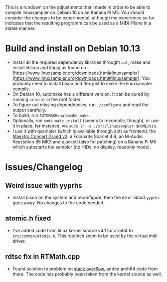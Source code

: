 This is a rundown on the adjustments that I made in order to be able to compile linuxsampler on Debian 10 on an Banana Pi M5. You should consider the changes to be experimental, although my experience so far indicates that the resulting programm can be used as a MIDI-Piano in a stable manner.


# Build and install on Debian 10.13

* Install all the required dependency libraries throught `apt`, make and install liblscp and libgig as found on [https://www.linuxsampler.org/downloads.html#linuxsampler](https://www.linuxsampler.org/downloads.html#linuxsampler). You probably need to install bison and flex just to make the linuxsampler compile.
* On Debian 10, automake has a different version. It can be cured by running `aclocal` in the root folder.
* To figure out missing dependencies, run `./configure` and read the output carefully.
* To build, run `AUTOMAKE=automake make`.
* Optionally, run `sudo make install` (seems to recompile, though), or use it in place, for instance, via `sudo ln -s ./src/linuxsampler $HOME/bin`.
* I use it with qsampler (which is available through apt) as frontend, the [Maestro Concert Grand v2](https://www.linuxsampler.org/instruments.html), a Focusrite Scarlet 4i4, an M-Audio Keystation 88 MK3 and qjackctl (also for patching) on a Banana Pi M5 which autostarts the sampler (no HIDs, no display, readonly mode).

# Issues/Changelog

## Weird issue with yyprhs

* Install bison on the system and reconfigure, then the error about `yyprhs` goes away. No changes to the code needed.

## atomic.h fixed

* I've added code from linux kernel source v4.1 for arm64 to `src/common/atomic.h`. This routines seem to be used by the virtual midi driver.


## rdtsc fix in RTMath.cpp

* Found solution to problem on [stack overflow](https://stackoverflow.com/questions/40454157/is-there-an-equivalent-instruction-to-rdtsc-in-arm), added arch64 code from there. The code has probably been taken from the kernel source as well.

